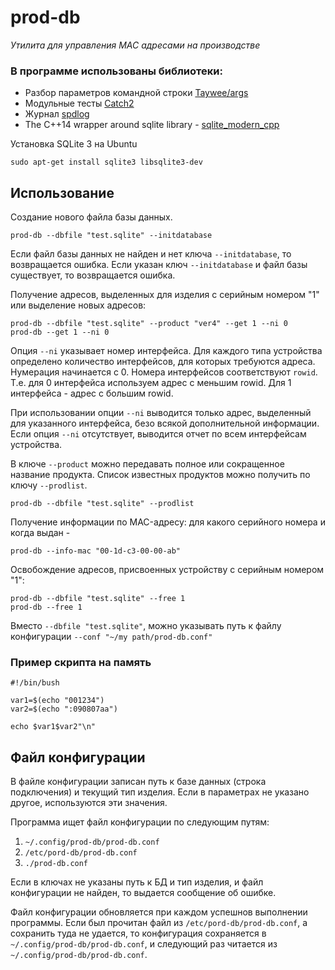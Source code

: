 # prod-db
_Утилита для управления MAC адресами на производстве_

### В программе использованы библиотеки:

- Разбор параметров командной строки [Taywee/args](https://github.com/Taywee/args)
- Модульные тесты [Catch2](https://github.com/catchorg/Catch2)
- Журнал [spdlog](https://github.com/gabime/spdlog)
- The C++14 wrapper around sqlite library - [sqlite_modern_cpp](https://github.com/SqliteModernCpp/sqlite_modern_cpp)

Установка SQLite 3 на Ubuntu
```shell
sudo apt-get install sqlite3 libsqlite3-dev
```

## Использование

Создание нового файла базы данных.
```shell
prod-db --dbfile "test.sqlite" --initdatabase
```
Если файл базы данных не найден и нет ключа `--initdatabase`, то возвращается ошибка.
Если указан ключ `--initdatabase` и файл базы существует, то возвращается ошибка.

Получение адресов, выделенных для изделия с серийным номером "1" или выделение новых адресов:
```shell
prod-db --dbfile "test.sqlite" --product "ver4" --get 1 --ni 0
prod-db --get 1 --ni 0
```
Опция `--ni` указывает номер интерфейса. Для каждого типа устройства определено количество интерфейсов, для которых требуются адреса. Нумерация начинается с 0. Номера интерфейсов соответствуют `rowid`. Т.е. для 0 интерфейса используем адрес с меньшим rowid. Для 1 интерфейса - адрес с большим rowid.

При использовании опции `--ni` выводится только адрес, выделенный для указанного интерфейса, безо всякой дополнительной информации. Если опция `--ni` отсутствует, выводится отчет по всем интерфейсам устройства.

В ключе `--product` можно передавать полное или сокращенное название продукта.
Список известных продуктов можно получить по ключу `--prodlist`.
```shell
prod-db --dbfile "test.sqlite" --prodlist
```

Получение информации по MAC-адресу: для какого серийного номера и когда выдан -
```shell
prod-db --info-mac "00-1d-c3-00-00-ab"
```

Освобождение адресов, присвоенных устройству c серийным номером "1":
```shell
prod-db --dbfile "test.sqlite" --free 1
prod-db --free 1
```

Вместо `--dbfile "test.sqlite"`, можно указывать путь к файлу конфигурации `--conf "~/my path/prod-db.conf"`

### Пример скрипта на память

```shell
#!/bin/bush

var1=$(echo "001234")
var2=$(echo ":090807aa")

echo $var1$var2"\n"
```

## Файл конфигурации

В файле конфигурации записан путь к базе данных (строка подключения) и текущий тип изделия. Если в параметрах не указано другое, используются эти значения.

Программа ищет файл конфигурации по следующим путям:
1. `~/.config/prod-db/prod-db.conf`
1. `/etc/pord-db/prod-db.conf`
1. `./prod-db.conf`

Если в ключах не указаны путь к БД и тип изделия, и файл конфигурации не найден, то выдается сообщение об ошибке.

Файл конфигурации обновляется при каждом успешнов выполнении программы. Если был прочитан файл из `/etc/pord-db/prod-db.conf`, а сохранить туда не удается, то конфигурация сохраняется в `~/.config/prod-db/prod-db.conf`, и следующий раз читается из `~/.config/prod-db/prod-db.conf`.




